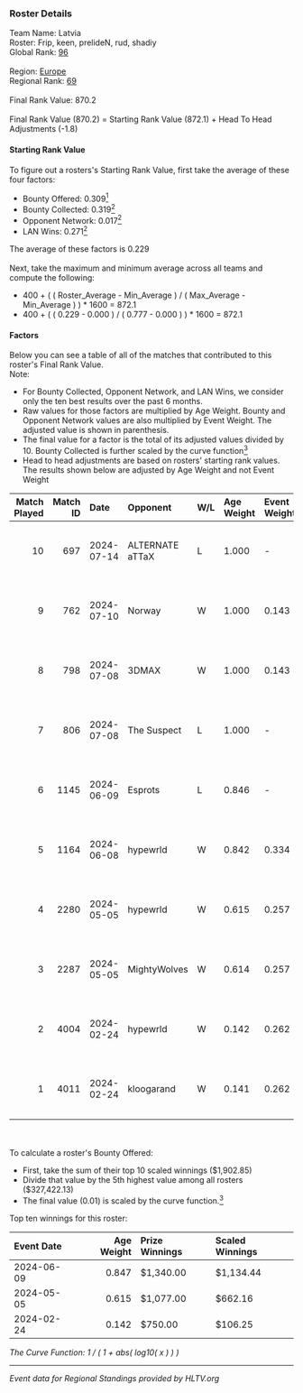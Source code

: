 ### Roster Details<br />
Team Name: Latvia<br />
Roster: Frip, keen, prelideN, rud, shadiy<br />
Global Rank: [96](../standings_global.md)<br />
<br />
Region: [Europe]( ../standings_europe.md)<br />
Regional Rank: [69]( ../standings_europe.md)<br />
<br />
Final Rank Value:  870.2<br />
<br />
Final Rank Value (870.2) = Starting Rank Value (872.1) + Head To Head Adjustments (-1.8)<br />

#### Starting Rank Value<br />
To figure out a rosters's Starting Rank Value, first take the average of these four factors:<br />
- Bounty Offered: 0.309[<sup>1</sup>](#table2)
- Bounty Collected: 0.319[<sup>2</sup>](#table1)
- Opponent Network: 0.017[<sup>2</sup>](#table1)
- LAN Wins: 0.271[<sup>2</sup>](#table1)

The average of these factors is 0.229<br />
<br />
Next, take the maximum and minimum average across all teams and compute the following:<br />
- 400 + ( ( Roster_Average - Min_Average ) / ( Max_Average - Min_Average ) ) * 1600 = 872.1
- 400 + ( ( 0.229 - 0.000 ) / ( 0.777 - 0.000 ) ) * 1600 = 872.1


#### Factors<br />
Below you can see a table of all of the matches that contributed to this roster's Final Rank Value.<br />
Note:<br />

- For Bounty Collected, Opponent Network, and LAN Wins, we consider only the ten best results over the past 6 months.
- Raw values for those factors are multiplied by Age Weight. Bounty and Opponent Network values are also multiplied by Event Weight. The adjusted value is shown in parenthesis.
- The final value for a factor is the total of its adjusted values divided by 10. Bounty Collected is further scaled by the curve function[<sup>3</sup>](#curveFunction)
- Head to head adjustments are based on rosters' starting rank values. The results shown below are adjusted by Age Weight and not Event Weight
<span id="table1"></span><br />


| Match Played | Match ID | Date       | Opponent        | W/L | Age Weight | Event Weight | Bounty Collected | Opponent Network | LAN Wins  | H2H Adj. | Roster                               |
| -: | -: | :- | :- | :- | :- | :- | :- | :- | :- | -: | :- |
|           10 |      697 | 2024-07-14 | ALTERNATE aTTaX | L   | 1.000      | -            | -                | -                | -         |   -16.90 | Frip, keen, prelideN, rud, shadiy    |
|            9 |      762 | 2024-07-10 | Norway          | W   | 1.000      | 0.143        | 0.006 (0.001)    | 0.106 (0.015)    | 0 (0.000) |     7.72 | Frip, keen, prelideN, rud, shadiy    |
|            8 |      798 | 2024-07-08 | 3DMAX           | W   | 1.000      | 0.143        | 0.505 (0.072)    | 1.000 (0.143)    | 0 (0.000) |    29.88 | Frip, keen, prelideN, rud, shadiy    |
|            7 |      806 | 2024-07-08 | The Suspect     | L   | 1.000      | -            | -                | -                | -         |   -17.14 | Frip, keen, prelideN, rud, shadiy    |
|            6 |     1145 | 2024-06-09 | Esprots         | L   | 0.846      | -            | -                | -                | -         |   -18.83 | Frip, keen, prelideN, raw, shadiy    |
|            5 |     1164 | 2024-06-08 | hypewrld        | W   | 0.842      | 0.334        | 0.002 (0.001)    | 0.029 (0.008)    | 1 (0.842) |     6.00 | Frip, keen, prelideN, raw, shadiy    |
|            4 |     2280 | 2024-05-05 | hypewrld        | W   | 0.615      | 0.257        | 0.002 (0.000)    | 0.029 (0.005)    | 1 (0.615) |     4.60 | flairr, Frip, Mairel, rud, shadiy    |
|            3 |     2287 | 2024-05-05 | MightyWolves    | W   | 0.614      | 0.257        | 0.000 (0.000)    | 0.000 (0.000)    | 1 (0.614) |     1.27 | flairr, Frip, Mairel, rud, shadiy    |
|            2 |     4004 | 2024-02-24 | hypewrld        | W   | 0.142      | 0.262        | 0.002 (0.000)    | 0.029 (0.001)    | 1 (0.142) |     1.07 | EIZA, keen, prelideN, shadiy, shield |
|            1 |     4011 | 2024-02-24 | kloogarand      | W   | 0.141      | 0.262        | 0.000 (0.000)    | 0.000 (0.000)    | 1 (0.141) |     0.49 | EIZA, keen, prelideN, shadiy, shield |

<br />
<span id="table2"></span><br />
To calculate a roster's Bounty Offered:<br />

- First, take the sum of their top 10 scaled winnings ($1,902.85)
- Divide that value by the 5th highest value among all rosters ($327,422.13)
- The final value (0.01) is scaled by the curve function.[<sup>3</sup>](#curveFunction)

Top ten winnings for this roster:<br />

| Event Date | Age Weight | Prize Winnings | Scaled Winnings |
| :- | -: | :- | :- |
| 2024-06-09 |      0.847 | $1,340.00      | $1,134.44       |
| 2024-05-05 |      0.615 | $1,077.00      | $662.16         |
| 2024-02-24 |      0.142 | $750.00        | $106.25         |


<span id="curveFunction"></span>_The Curve Function: 1 / ( 1 + abs( log10( x ) ) )_<br />

---
_Event data for Regional Standings provided by HLTV.org_<br />

